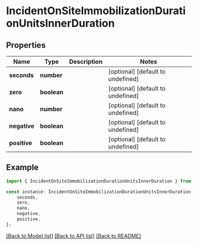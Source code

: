 # IncidentOnSiteImmobilizationDurationUnitsInnerDuration


## Properties

Name | Type | Description | Notes
------------ | ------------- | ------------- | -------------
**seconds** | **number** |  | [optional] [default to undefined]
**zero** | **boolean** |  | [optional] [default to undefined]
**nano** | **number** |  | [optional] [default to undefined]
**negative** | **boolean** |  | [optional] [default to undefined]
**positive** | **boolean** |  | [optional] [default to undefined]

## Example

```typescript
import { IncidentOnSiteImmobilizationDurationUnitsInnerDuration } from './api';

const instance: IncidentOnSiteImmobilizationDurationUnitsInnerDuration = {
    seconds,
    zero,
    nano,
    negative,
    positive,
};
```

[[Back to Model list]](../README.md#documentation-for-models) [[Back to API list]](../README.md#documentation-for-api-endpoints) [[Back to README]](../README.md)
